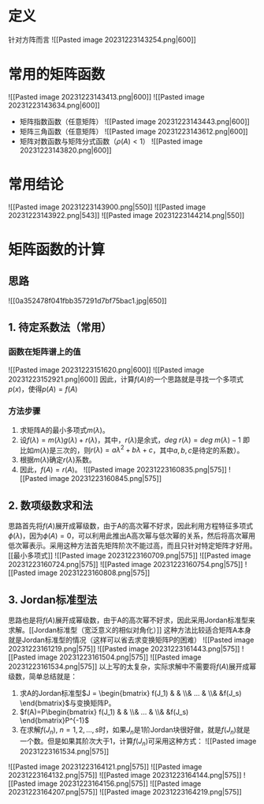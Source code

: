 # 定义
针对方阵而言
![[Pasted image 20231223143254.png|600]]

# 常用的矩阵函数
![[Pasted image 20231223143413.png|600]]
![[Pasted image 20231223143634.png|600]]
- 矩阵指数函数（任意矩阵）
![[Pasted image 20231223143443.png|600]]
- 矩阵三角函数（任意矩阵）
![[Pasted image 20231223143612.png|600]]
- 矩阵对数函数与矩阵分式函数（$\rho(A)<1$）
![[Pasted image 20231223143820.png|600]]

# 常用结论
![[Pasted image 20231223143900.png|550]] 
![[Pasted image 20231223143922.png|543]]
![[Pasted image 20231223144214.png|550]]
# 矩阵函数的计算
## 思路
![[0a352478f041fbb357291d7bf75bac1.jpg|650]]
## 1. 待定系数法（常用）
### 函数在矩阵谱上的值
![[Pasted image 20231223151620.png|600]]
![[Pasted image 20231223152921.png|600]]
因此，计算$f(A)$的一个思路就是寻找一个多项式$p(x)$，使得$p(A)=f(A)$
### 方法步骤
1. 求矩阵A的最小多项式$m(\lambda)$。
2. 设$f(\lambda)=m(\lambda)g(\lambda)+r(\lambda)$，其中，$r(\lambda)$是余式，$deg\ r(\lambda)=deg\ m(\lambda)-1$ 即比如$m(\lambda)$是三次的，则$r(\lambda)=a\lambda^2+b\lambda+c$，其中$a,b,c$是待定的系数）。
3. 根据$m(\lambda)$确定$r(\lambda)$系数。
4.  因此，$f(A)=r(A)$。
![[Pasted image 20231223160835.png|575]]
![[Pasted image 20231223160845.png|575]]
## 2. 数项级数求和法
思路首先将$f(A)$展开成幂级数，由于A的高次幂不好求，因此利用方程特征多项式$\phi(\lambda)$，因为$\phi(A)=0$，可以利用此推出A高次幂与低次幂的关系，然后将高次幂用低次幂表示。采用这种方法首先矩阵阶次不能过高，而且只针对特定矩阵才好用。[[最小多项式]]
![[Pasted image 20231223160709.png|575]]
![[Pasted image 20231223160724.png|575]] 
![[Pasted image 20231223160754.png|575]]
![[Pasted image 20231223160808.png|575]]
## 3. Jordan标准型法
思路也是将$f(A)$展开成幂级数，由于A的高次幂不好求，因此采用Jordan标准型来求解。[[Jordan标准型（宽泛意义的相似对角化）]]
这种方法比较适合矩阵A本身就是Jordan标准型的情况（这样可以省去求变换矩阵P的困难）
![[Pasted image 20231223161219.png|575]]
![[Pasted image 20231223161443.png|575]]
![[Pasted image 20231223161504.png|575]]
![[Pasted image 20231223161534.png|575]]
以上写的太复杂，实际求解中不需要将$f(A)$展开成幂级数，简单总结就是：
1. 求A的Jordan标准型$J = \begin{bmatrix} f(J_1) &  & \\& ... & \\&  &f(J_s) \end{bmatrix}$与变换矩阵P。
2. $f(A)=P\begin{bmatrix} f(J_1) &  & \\& ... & \\&  &f(J_s) \end{bmatrix}P^{-1}$
3. 在求解$f(J_n),\ n=1,2,...,s$时，如果$J_n$是1阶Jordan块很好做，就是$f(J_n)$就是一个数。但是如果其阶次大于1，计算$f(J_n)$可采用这种方式：
![[Pasted image 20231223161534.png|575]]


![[Pasted image 20231223164121.png|575]]
![[Pasted image 20231223164132.png|575]]
![[Pasted image 20231223164144.png|575]]
![[Pasted image 20231223164156.png|575]]
![[Pasted image 20231223164207.png|575]]
![[Pasted image 20231223164219.png|575]]
